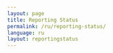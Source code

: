 ```yaml
---
layout: page
title: Reporting Status
permalink: /ru/reporting-status/
language: ru
layout: reportingstatus
---
```

